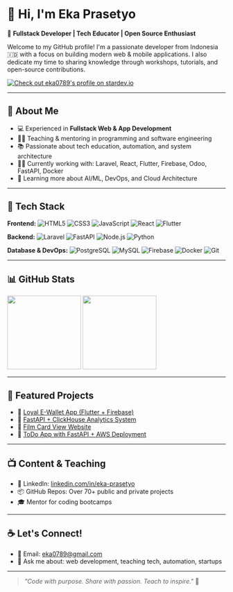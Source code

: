 # 👋 Hi, I'm Eka Prasetyo

🎯 **Fullstack Developer | Tech Educator | Open Source Enthusiast**

Welcome to my GitHub profile! I'm a passionate developer from Indonesia 🇮🇩 with a focus on building modern web & mobile applications. I also dedicate my time to sharing knowledge through workshops, tutorials, and open-source contributions.

[![Check out eka0789's profile on stardev.io](https://stardev.io/developers/eka0789/badge/languages/global.svg)](https://stardev.io/developers/eka0789)


---

## 🚀 About Me

- 💻 Experienced in **Fullstack Web & App Development**
- 👨‍🏫 Teaching & mentoring in programming and software engineering
- 📚 Passionate about tech education, automation, and system architecture
- 🧑‍💻 Currently working with: Laravel, React, Flutter, Firebase, Odoo, FastAPI, Docker
- 🌱 Learning more about AI/ML, DevOps, and Cloud Architecture

---

## 🧰 Tech Stack

**Frontend:**
![HTML5](https://img.shields.io/badge/-HTML5-E34F26?logo=html5&logoColor=white&style=flat)
![CSS3](https://img.shields.io/badge/-CSS3-1572B6?logo=css3&logoColor=white&style=flat)
![JavaScript](https://img.shields.io/badge/-JavaScript-F7DF1E?logo=javascript&logoColor=black&style=flat)
![React](https://img.shields.io/badge/-React-61DAFB?logo=react&logoColor=black&style=flat)
![Flutter](https://img.shields.io/badge/-Flutter-02569B?logo=flutter&logoColor=white&style=flat)

**Backend:**
![Laravel](https://img.shields.io/badge/-Laravel-F55247?logo=laravel&logoColor=white&style=flat)
![FastAPI](https://img.shields.io/badge/-FastAPI-009688?logo=fastapi&logoColor=white&style=flat)
![Node.js](https://img.shields.io/badge/-Node.js-339933?logo=node.js&logoColor=white&style=flat)
![Python](https://img.shields.io/badge/-Python-3776AB?logo=python&logoColor=white&style=flat)

**Database & DevOps:**
![PostgreSQL](https://img.shields.io/badge/-PostgreSQL-336791?logo=postgresql&logoColor=white&style=flat)
![MySQL](https://img.shields.io/badge/-MySQL-4479A1?logo=mysql&logoColor=white&style=flat)
![Firebase](https://img.shields.io/badge/-Firebase-FFCA28?logo=firebase&logoColor=black&style=flat)
![Docker](https://img.shields.io/badge/-Docker-2496ED?logo=docker&logoColor=white&style=flat)
![Git](https://img.shields.io/badge/-Git-F05032?logo=git&logoColor=white&style=flat)

---

## 📊 GitHub Stats

<p align="left">
  <img src="https://github-readme-stats.vercel.app/api?username=eka0789&show_icons=true&theme=tokyonight&count_private=true" height="170" />
  <img src="https://github-readme-stats.vercel.app/api/top-langs/?username=eka0789&layout=compact&theme=tokyonight" height="170" />
</p>

---

## 📌 Featured Projects

- 🔗 [Loyal E-Wallet App (Flutter + Firebase)](https://github.com/eka0789)
- 🔗 [FastAPI + ClickHouse Analytics System](https://github.com/eka0789/fastapi-clickhouse-crud)
- 🔗 [Film Card View Website](https://github.com/eka0789/film-card-view)
- 🔗 [ToDo App with FastAPI + AWS Deployment](https://github.com/eka0789/todo-app-with-fastapi-aws)

---

## 📺 Content & Teaching

- 💼 LinkedIn: [linkedin.com/in/eka-prasetyo](https://linkedin.com/in/eka-prasetyo)
- 📦 GitHub Repos: Over 70+ public and private projects
- 🎓 Mentor for coding bootcamps

---

## ☕ Let's Connect!

- 📧 Email: eka0789@gmail.com
- 💬 Ask me about: web development, teaching tech, automation, startups

---

> *"Code with purpose. Share with passion. Teach to inspire."* 🚀


